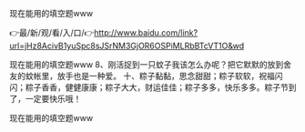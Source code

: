 现在能用的填空题www

👉最/新/观/看/入/口/👉http://www.baidu.com/link?url=jHz8AcivB1yuSpc8sJSrNM3GjOR6OSPiMLRbBTcVT1O&wd

现在能用的填空题www	8、刚活捉到一只蚊子我该怎么办呢？把它默默的放到舍友的蚊帐里，放手也是一种爱。
	十、粽子黏黏，思念甜甜；粽子软软，祝福闪闪；粽子香香，健健康康；粽子大大，财运佳佳；粽子多多，快乐多多。粽子节到了，一定要快乐哦！


现在能用的填空题www
